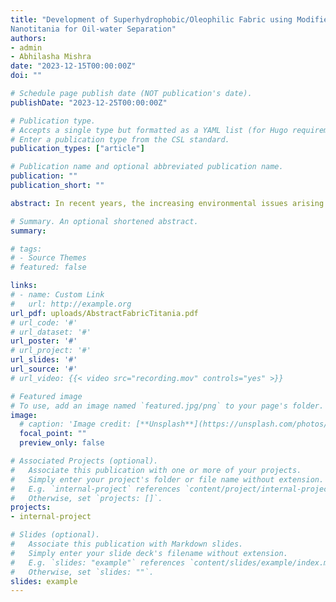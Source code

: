```yaml
---
title: "Development of Superhydrophobic/Oleophilic Fabric using Modified
Nanotitania for Oil-water Separation"
authors:
- admin
- Abhilasha Mishra
date: "2023-12-15T00:00:00Z"
doi: ""

# Schedule page publish date (NOT publication's date).
publishDate: "2023-12-25T00:00:00Z"

# Publication type.
# Accepts a single type but formatted as a YAML list (for Hugo requirements).
# Enter a publication type from the CSL standard.
publication_types: ["article"]

# Publication name and optional abbreviated publication name.
publication: ""
publication_short: ""

abstract: In recent years, the increasing environmental issues arising from oil spills and industrial wastewater discharge have emphasized the need for finding efficient and sustainable solution for oil water separation. This research paper investigates the fabrication of an advanced superhydrophobic coating on cotton fabric surfaces to improve the process of oil-water separation. The coating is developed through the synergistic utilization of stearic acid and titania sol via the dip coating method. By varying the molar ratio of various constituents, threesol solution of titanium dioxide (TiO2) were prepared using sol-gel technique. The Titania sol exhibited an average particle size of 39.35 nm and zeta potential value of 25.96 mV which shows good stability of sol solution. The Scanning Electron Microscopy (SEM) analysis was employed to examine the surface roughness and morphology of the superhydrophobic coating. The composition of the modified sol was characterized by Fourier Transform Infra-Red (FTIR), revealing peaks corresponding to Ti-O-Ti and Ti-O-Si bonds at wave numbers of 665.3 cm-1 and 894.5 cm-1 respectively. The coated fabrics displayed hydrophobic characteristics with low surface free energy values and demonstrated significant superhydrophobicity, with the maximum water contact angle (WCA) recorded at 158.5° and the minimum contact angle hysteresis at 5°. Mixtures such as Toluene-water, Cooking Oil-water and Chloroform-water were successfully separated by coated fabrics, with separation efficiencies of up to 97.5%. This study provides a promising solution for ecofriendly and effective oil water separation systems and as well as contribution to the advancement in materials for environmental applications.

# Summary. An optional shortened abstract.
summary: 

# tags:
# - Source Themes
# featured: false

links:
# - name: Custom Link
#   url: http://example.org
url_pdf: uploads/AbstractFabricTitania.pdf
# url_code: '#'
# url_dataset: '#'
url_poster: '#'
# url_project: '#'
url_slides: '#'
url_source: '#'
# url_video: {{< video src="recording.mov" controls="yes" >}}

# Featured image
# To use, add an image named `featured.jpg/png` to your page's folder. 
image:
  # caption: 'Image credit: [**Unsplash**](https://unsplash.com/photos/s9CC2SKySJM)'
  focal_point: ""
  preview_only: false

# Associated Projects (optional).
#   Associate this publication with one or more of your projects.
#   Simply enter your project's folder or file name without extension.
#   E.g. `internal-project` references `content/project/internal-project/index.md`.
#   Otherwise, set `projects: []`.
projects:
- internal-project

# Slides (optional).
#   Associate this publication with Markdown slides.
#   Simply enter your slide deck's filename without extension.
#   E.g. `slides: "example"` references `content/slides/example/index.md`.
#   Otherwise, set `slides: ""`.
slides: example
---
```


<!-- {{% callout note %}}
Create your slides in Markdown - click the *Slides* button to check out the example.
{{% /callout %}} -->

<!-- Add the publication's **full text** or **supplementary notes** here. You can use rich formatting such as including [code, math, and images](https://docs.hugoblox.com/content/writing-markdown-latex/). -->
